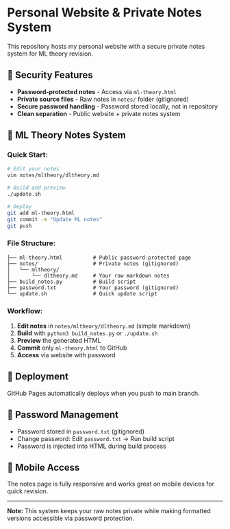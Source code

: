 # Personal Website & Private Notes System

This repository hosts my personal website with a secure private notes system for ML theory revision.

## 🔐 Security Features

- **Password-protected notes** - Access via `ml-theory.html`
- **Private source files** - Raw notes in `notes/` folder (gitignored)
- **Secure password handling** - Password stored locally, not in repository
- **Clean separation** - Public website + private notes system

## 📝 ML Theory Notes System

### Quick Start:
```bash
# Edit your notes
vim notes/mltheory/dltheory.md

# Build and preview
./update.sh

# Deploy
git add ml-theory.html
git commit -m "Update ML notes"
git push
```

### File Structure:
```
├── ml-theory.html          # Public password-protected page
├── notes/                  # Private notes (gitignored)
│   └── mltheory/
│       └── dltheory.md     # Your raw markdown notes
├── build_notes.py          # Build script
├── password.txt            # Your password (gitignored)
└── update.sh               # Quick update script
```

### Workflow:
1. **Edit notes** in `notes/mltheory/dltheory.md` (simple markdown)
2. **Build** with `python3 build_notes.py` or `./update.sh`
3. **Preview** the generated HTML
4. **Commit** only `ml-theory.html` to GitHub
5. **Access** via website with password

## 🚀 Deployment

GitHub Pages automatically deploys when you push to main branch.

## 🔑 Password Management

- Password stored in `password.txt` (gitignored)
- Change password: Edit `password.txt` → Run build script
- Password is injected into HTML during build process

## 📱 Mobile Access

The notes page is fully responsive and works great on mobile devices for quick revision.

---

**Note:** This system keeps your raw notes private while making formatted versions accessible via password protection.

